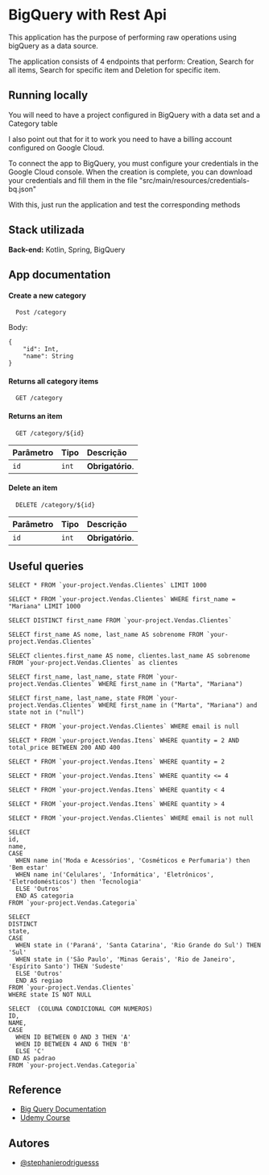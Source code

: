 
# BigQuery with Rest Api

This application has the purpose of performing raw operations using bigQuery as a data source.

The application consists of 4 endpoints that perform: Creation, Search for all items, Search for specific item and Deletion for specific item.





## Running locally

You will need to have a project configured in BigQuery with a data set and a Category table

I also point out that for it to work you need to have a billing account configured on Google Cloud.

To connect the app to BigQuery, you must configure your credentials in the Google Cloud console. When the creation is complete, you can download your credentials and fill them in the file "src/main/resources/credentials-bq.json"

With this, just run the application and test the corresponding methods


## Stack utilizada

**Back-end:** Kotlin, Spring, BigQuery


## App documentation

#### Create a new category
```http
  Post /category
```
Body:
```
{
	"id": Int,
	"name": String
}
```

#### Returns all category items

```http
  GET /category
```
#### Returns an item

```http
  GET /category/${id}
```

| Parâmetro   | Tipo       | Descrição                                   |
| :---------- | :--------- | :------------------------------------------ |
| `id`      | `int` | **Obrigatório**. |

#### Delete an item

```http
  DELETE /category/${id}
```

| Parâmetro   | Tipo       | Descrição                                   |
| :---------- | :--------- | :------------------------------------------ |
| `id`      | `int` | **Obrigatório**. |



## Useful queries

`````
SELECT * FROM `your-project.Vendas.Clientes` LIMIT 1000 
`````
`````
SELECT * FROM `your-project.Vendas.Clientes` WHERE first_name = "Mariana" LIMIT 1000 
`````
`````
SELECT DISTINCT first_name FROM `your-project.Vendas.Clientes`
`````
`````
SELECT first_name AS nome, last_name AS sobrenome FROM `your-project.Vendas.Clientes`
`````
`````
SELECT clientes.first_name AS nome, clientes.last_name AS sobrenome FROM `your-project.Vendas.Clientes` as clientes
`````
`````
SELECT first_name, last_name, state FROM `your-project.Vendas.Clientes` WHERE first_name in ("Marta", "Mariana")
`````
`````
SELECT first_name, last_name, state FROM `your-project.Vendas.Clientes` WHERE first_name in ("Marta", "Mariana") and state not in ("null")
`````
`````
SELECT * FROM `your-project.Vendas.Clientes` WHERE email is null
`````
`````
SELECT * FROM `your-project.Vendas.Itens` WHERE quantity = 2 AND total_price BETWEEN 200 AND 400 
`````
`````
SELECT * FROM `your-project.Vendas.Itens` WHERE quantity = 2
`````
`````
SELECT * FROM `your-project.Vendas.Itens` WHERE quantity <= 4
`````
`````
SELECT * FROM `your-project.Vendas.Itens` WHERE quantity < 4
`````
`````
SELECT * FROM `your-project.Vendas.Itens` WHERE quantity > 4
`````
`````
SELECT * FROM `your-project.Vendas.Clientes` WHERE email is not null
`````
`````
SELECT
id,
name,
CASE
  WHEN name in('Moda e Acessórios', 'Cosméticos e Perfumaria') then 'Bem estar'
  WHEN name in('Celulares', 'Informática', 'Eletrônicos', 'Eletrodomésticos') then 'Tecnologia'
  ELSE 'Outros'
  END AS categoria
FROM `your-project.Vendas.Categoria`
`````
`````
SELECT
DISTINCT
state,
CASE
  WHEN state in ('Paraná', 'Santa Catarina', 'Rio Grande do Sul') THEN 'Sul'
  WHEN state in ('São Paulo', 'Minas Gerais', 'Rio de Janeiro', 'Espírito Santo') THEN 'Sudeste'
  ELSE 'Outros'
  END AS regiao
FROM `your-project.Vendas.Clientes`
WHERE state IS NOT NULL
`````
`````
SELECT  (COLUNA CONDICIONAL COM NUMEROS)
ID,
NAME,
CASE
  WHEN ID BETWEEN 0 AND 3 THEN 'A'
  WHEN ID BETWEEN 4 AND 6 THEN 'B'
  ELSE 'C'
END AS padrao  
FROM `your-project.Vendas.Categoria`
`````


## Reference

- [Big Query Documentation](https://cloud.google.com/bigquery/docs/reference/libraries?hl=pt-br#client-libraries-install-java)
- [Udemy Course](https://meli.udemy.com/course/sql-bigquery/learn/lecture/33665794#overview)


## Autores

- [@stephanierodriguesss](https://www.github.com/stephanierodriguesss)

